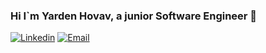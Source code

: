 ### Hi I`m Yarden Hovav, a junior Software Engineer 👋


[![Linkedin](https://img.shields.io/badge/Linkedin-0e76a8?style=for-the-badge&logo=Linkedin&logoColor=white)](https://www.linkedin.com/)
[![Email](https://img.shields.io/badge/Email-0e76a8?style=for-the-badge&logo=Email&logoColor=white)](https://www.linkedin.com/)


<!--
**yardenho/Yardenho** is a ✨ _special_ ✨ repository because its `README.md` (this file) appears on your GitHub profile.

Here are some ideas to get you started:

- 🔭 I’m currently working on ...
- 🌱 I’m currently learning ...
- 👯 I’m looking to collaborate on ...
- 🤔 I’m looking for help with ...
- 💬 Ask me about ...
- 📫 How to reach me: ...
- 😄 Pronouns: ...
- ⚡ Fun fact: ...
-->


